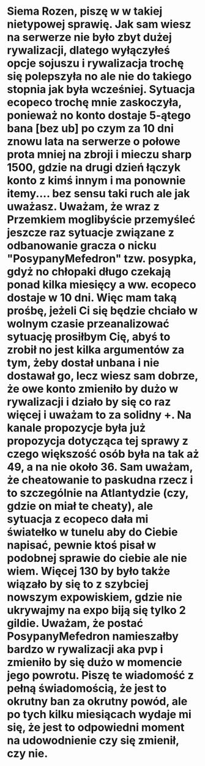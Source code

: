 # Siema Rozen, piszę w w takiej nietypowej sprawię. Jak sam wiesz na serwerze nie było zbyt dużej rywalizacji, dlatego wyłączyłeś opcje sojuszu i rywalizacja trochę się polepszyła no ale nie do takiego stopnia jak była wcześniej. Sytuacja ecopeco trochę mnie zaskoczyła, ponieważ no konto dostaje 5-ątego bana [bez ub] po czym za 10 dni znowu lata na serwerze o połowe prota mniej na zbroji i mieczu sharp 1500, gdzie na drugi dzień łączyk konto z kimś innym i ma ponownie itemy.... bez sensu taki ruch ale jak uważasz. Uważam, że wraz z Przemkiem moglibyście przemyśleć jeszcze raz sytuacje związane z odbanowanie gracza o nicku "PosypanyMefedron" tzw. posypka, gdyż no chłopaki długo czekają ponad kilka miesięcy a ww. ecopeco dostaje w 10 dni. Więc mam taką prośbę, jeżeli Ci się będzie chciało w wolnym czasie przeanalizować sytuację prosiłbym Cię, abyś to zrobił no jest kilka argumentów za tym, żeby dostał unbana i nie dostawał go, lecz wiesz sam dobrze, że owe konto zmieniło by dużo w rywalizacji i działo by się co raz więcej i uważam to za solidny +. Na kanale propozycje była już propozycja dotycząca tej sprawy z czego większość osób była na tak aż 49, a na nie około 36. Sam uważam, że cheatowanie to paskudna rzecz i to szczególnie na Atlantydzie (czy, gdzie on miał te cheaty), ale sytuacja z ecopeco dała mi światełko w tunelu aby do Ciebie napisać, pewnie ktoś pisał w podobnej sprawie do ciebie ale nie wiem. Więcej 130 by było także wiązało by się to z szybciej nowszym expowiskiem, gdzie nie ukrywajmy na expo biją się tylko 2 gildie. Uważam, że postać PosypanyMefedron namieszałby bardzo w rywalizacji aka pvp i zmieniło by się dużo w momencie jego powrotu. Piszę te wiadomość z pełną świadomością, że jest to okrutny ban za okrutny powód, ale po tych kilku miesiącach wydaje mi się, że jest to odpowiedni moment na udowodnienie czy się zmienił, czy nie.
